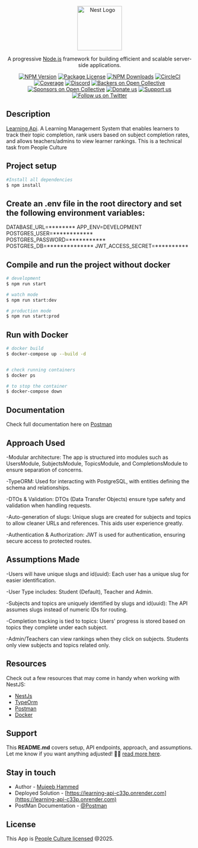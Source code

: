 <p align="center">
  <a href="http://nestjs.com/" target="blank"><img src="https://nestjs.com/img/logo-small.svg" width="120" alt="Nest Logo" /></a>
</p>

[circleci-image]: https://img.shields.io/circleci/build/github/nestjs/nest/master?token=abc123def456
[circleci-url]: https://circleci.com/gh/nestjs/nest

  <p align="center">A progressive <a href="http://nodejs.org" target="_blank">Node.js</a> framework for building efficient and scalable server-side applications.</p>
    <p align="center">
<a href="https://www.npmjs.com/~nestjscore" target="_blank"><img src="https://img.shields.io/npm/v/@nestjs/core.svg" alt="NPM Version" /></a>
<a href="https://www.npmjs.com/~nestjscore" target="_blank"><img src="https://img.shields.io/npm/l/@nestjs/core.svg" alt="Package License" /></a>
<a href="https://www.npmjs.com/~nestjscore" target="_blank"><img src="https://img.shields.io/npm/dm/@nestjs/common.svg" alt="NPM Downloads" /></a>
<a href="https://circleci.com/gh/nestjs/nest" target="_blank"><img src="https://img.shields.io/circleci/build/github/nestjs/nest/master" alt="CircleCI" /></a>
<a href="https://coveralls.io/github/nestjs/nest?branch=master" target="_blank"><img src="https://coveralls.io/repos/github/nestjs/nest/badge.svg?branch=master#9" alt="Coverage" /></a>
<a href="https://discord.gg/G7Qnnhy" target="_blank"><img src="https://img.shields.io/badge/discord-online-brightgreen.svg" alt="Discord"/></a>
<a href="https://opencollective.com/nest#backer" target="_blank"><img src="https://opencollective.com/nest/backers/badge.svg" alt="Backers on Open Collective" /></a>
<a href="https://opencollective.com/nest#sponsor" target="_blank"><img src="https://opencollective.com/nest/sponsors/badge.svg" alt="Sponsors on Open Collective" /></a>
  <a href="https://paypal.me/kamilmysliwiec" target="_blank"><img src="https://img.shields.io/badge/Donate-PayPal-ff3f59.svg" alt="Donate us"/></a>
    <a href="https://opencollective.com/nest#sponsor"  target="_blank"><img src="https://img.shields.io/badge/Support%20us-Open%20Collective-41B883.svg" alt="Support us"></a>
  <a href="https://twitter.com/nestframework" target="_blank"><img src="https://img.shields.io/twitter/follow/nestframework.svg?style=social&label=Follow" alt="Follow us on Twitter"></a>
</p>
  <!--[![Backers on Open Collective](https://opencollective.com/nest/backers/badge.svg)](https://opencollective.com/nest#backer)
  [![Sponsors on Open Collective](https://opencollective.com/nest/sponsors/badge.svg)](https://opencollective.com/nest#sponsor)-->

## Description

[Learning Api](https://documenter.getpostman.com/view/37298311/2sAYXCkJZm). A  <bold>Learning Management System</bold> that enables learners to track their topic completion, rank users based on subject completion rates, and allows teachers/admins to view learner rankings.
This is a technical task from People Culture


## Project setup

```bash
#Install all dependencies
$ npm install
```

## Create an .env file in the root directory and set the following environment variables:
DATABASE_URL=********
APP_ENV=DEVELOPMENT
POSTGRES_USER=************
POSTGRES_PASSWORD=***********
POSTGRES_DB=**************
JWT_ACCESS_SECRET=**********

## Compile and run the project without docker

```bash
# development
$ npm run start

# watch mode
$ npm run start:dev

# production mode
$ npm run start:prod
```

## Run with Docker

```bash
# docker build
$ docker-compose up --build -d


# check running containers
$ docker ps

# to stop the container
$ docker-compose down
```
## Documentation
Check full documentation here on [Postman](https://documenter.getpostman.com/view/37298311/2sAYXCkJZm)

## Approach Used

-Modular architecture: The app is structured into modules such as UsersModule, SubjectsModule, TopicsModule, and CompletionsModule to ensure separation of concerns.

-TypeORM: Used for interacting with PostgreSQL, with entities defining the schema and relationships.

-DTOs & Validation: DTOs (Data Transfer Objects) ensure type safety and validation when handling requests.

-Auto-generation of slugs: Unique slugs are created for subjects and topics to allow cleaner URLs and references. This aids user experience greatly.

-Authentication & Authorization: JWT is used for authentication, ensuring secure access to protected routes.

## Assumptions Made
-Users will have unique slugs and id(uuid): Each user has a unique slug for easier identification.

-User Type includes: Student (Default), Teacher and Admin.

-Subjects and topics are uniquely identified by slugs and id(uuid): The API assumes slugs instead of numeric IDs for routing.

-Completion tracking is tied to topics: Users' progress is stored based on topics they complete under each subject.

-Admin/Teachers can view rankings when they click on subjects. Students only view subjects and topics related only.


## Resources

Check out a few resources that may come in handy when working with NestJS:

- [NestJs](https://docs.nestjs.com/)
- [TypeOrm](https://typeorm.io/)
- [Postman](https://www.postman.com/)
- [Docker](https://www.docker.com/)

## Support

This **README.md** covers setup, API endpoints, approach, and assumptions. Let me know if you want anything adjusted! 🚀🔥
 [read more here](mujee.o.hammed@gmail.com).

## Stay in touch

- Author - [Mujeeb Hammed](https://https://x.com/HammedMujeeb2)
- Deployed Solution - [https://learning-api-c33p.onrender.com](https://learning-api-c33p.onrender.com)
- PostMan Documentation - [@Postman](https://documenter.getpostman.com/view/37298311/2sAYXCkJZm)

## License

This App is  [People Culture licensed](peopleandculture@hirenex.africa) @2025.
